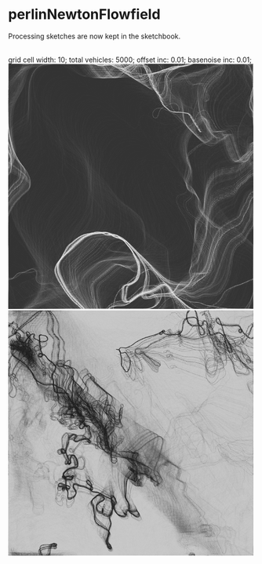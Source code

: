 # perlinNewtonFlowfield
<p>Processing sketches are now kept in the sketchbook.</p>
</br>
grid cell width: 10;
total vehicles: 5000;
offset inc: 0.01;
basenoise inc: 0.01;
</br>
<img src="output/line-001046.png" width="500"></img>
<img src="output/line-002212.png" width="500"></img>
